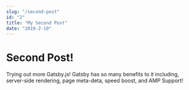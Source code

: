 ```yaml
---
slug: "/second-post"
id: "2"
title: "My Second Post"
date: "2019-2-10"
---
```


# Second Post!

Trying out more Gatsby.js! Gatsby has so many benefits to it including, server-side rendering, page meta-deta, speed boost, and AMP Support!
